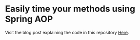 # Easily time your methods using Spring AOP

Visit the blog post explaining the code in this repository [Here](https://www.prkrdevblog.com/).
